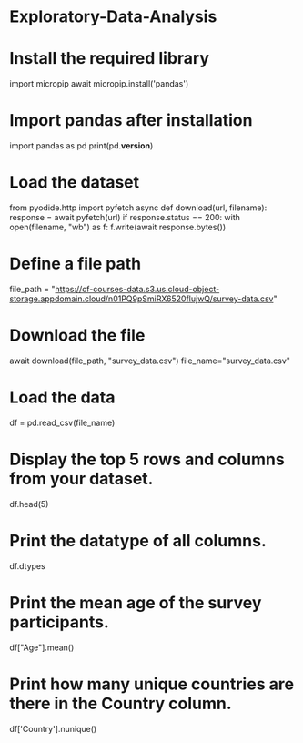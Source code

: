 # Exploratory-Data-Analysis

# Install the required library

import micropip
await micropip.install('pandas')

# Import pandas after installation

import pandas as pd
print(pd.__version__)

# Load the dataset
from pyodide.http import pyfetch
async def download(url, filename):
    response = await pyfetch(url)
    if response.status == 200:
        with open(filename, "wb") as f:
            f.write(await response.bytes())

# Define a file path

file_path = "https://cf-courses-data.s3.us.cloud-object-storage.appdomain.cloud/n01PQ9pSmiRX6520flujwQ/survey-data.csv"

# Download the file

await download(file_path, "survey_data.csv")
file_name="survey_data.csv"

# Load the data

df = pd.read_csv(file_name)

# Display the top 5 rows and columns from your dataset.

df.head(5)

# Print the datatype of all columns.

df.dtypes

# Print the mean age of the survey participants.

df["Age"].mean()

# Print how many unique countries are there in the Country column.

df['Country'].nunique()

